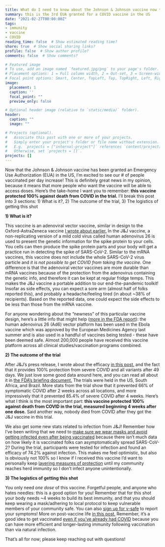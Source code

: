 ```yaml
---
title: What do I need to know about the Johnson & Johnson vaccine now that it has an EUA in the US?
summary: this is the 3rd EUA granted for a COVID vaccine in the US
date: "2021-02-27T00:00:00Z"
tags:
- immunity
- vaccine
- COVID
reading_time: false  # Show estimated reading time?
share: true  # Show social sharing links?
profile: false  # Show author profile?
comments: false  # Show comments?

# Featured image
# To use, add an image named `featured.jpg/png` to your page's folder.
# Placement options: 1 = Full column width, 2 = Out-set, 3 = Screen-width
# Focal point options: Smart, Center, TopLeft, Top, TopRight, Left, Right, BottomLeft, Bottom, BottomRight
image:
  placement: 1
  caption: ''
  focal_point: ""
  preview_only: false

# Optional header image (relative to `static/media/` folder).
header:
  caption: ""
  image: ""

# Projects (optional).
#   Associate this post with one or more of your projects.
#   Simply enter your project's folder or file name without extension.
#   E.g. `projects = ["internal-project"]` references `content/project/deep-learning/index.md`.
#   Otherwise, set `projects = []`.
projects: []
---
```


Now that the Johnson & Johnson vaccine has been granted an Emergency Use Authorization (EUA) in the US, I’m excited to see our # of people vaccinated per day increase! This is definitely great news in my opinion, because it means that more people who want the vaccine will be able to access doses. Here’s the take-home I want you to remember: **this vaccine protected 100% against death from COVID in the trial.** I’ll break this post into 3 sections: 1) What is it?, 2) The outcome of the trial, 3) The logistics of getting this shot

**1) What is it?**

This vaccine is an adenoviral vector vaccine, similar in design to the Oxford-AstraZeneca vaccine [I wrote about earlier.](https://dradrian.netlify.app/post/astrazeneca/) In the J&J vaccine, a non-replicating version of a mild cold virus called human adenovirus 26 is used to present the genetic information for the spike protein to your cells. You cells can then produce the spike protein parts and your body will get a practice run in detecting the spike of SARS-CoV-2. Similar to the mRNA vaccines, this vaccine does not include the whole SARS-CoV-2 virus particle and *it is not possible to get COVID from taking the vaccine.* One difference is that the adenoviral vector vaccines are more durable than mRNA vaccines because of the protection from the adenovirus containing the genetic info, and therefore it can be kept at regular fridge temps. This makes the J&J vaccine a portable addition to our end-the-pandemic toolkit! Insofar as side effects, you can expect a sore arm (almost half of folks reported this), and probably a headache/feeling tired (in about ~38% of recipients). Based on the reported data, one could expect the side effects to be less than those from the mRNA vaccine.

For anyone wondering about the “newness” of this particular vaccine design, here’s a little info that might help ([more in the FDA report](https://www.fda.gov/media/146217/download)): the human adenovirus 26 (Ad6) vector platform has been used in the Ebola vaccine which was approved by the European Medicines Agency last summer and is also used in a handful of vaccines being tested - these have been deemed safe. Almost 200,000 people have received this vaccine platform across all clinical studies/vaccination programs combined.

**2) The outcome of the trial**

After J&J’s press release, I wrote about the efficacy [in this post.](https://dradrian.netlify.app/post/jj_vaccine/) and the fact that it provides 100% protection from severe COVID and all variants after 49 days. We just love some good data around here, and you can read all about it in [the FDA’s briefing document.](https://www.fda.gov/media/146217/download) The trials were held in the US, South Africa, and Brazil. More stats from the trial show that it prevented 66% of symptomatic COVID after 2 weeks across all locations, and more impressively that it prevented 85.4% of severe COVID after 4 weeks. Here’s what I think is the most important part: **this vaccine protected 100% against death from COVID in the trial, measured beginning 4 weeks after one dose.** Said another way, nobody died from COVID after they got the J&J vaccine in this trial.

We also get some new stats related to infection from J&J! Remember how I’ve been writing that we need to [make sure we wear masks and avoid getting infected even after being vaccinated](https://dradrian.netlify.app/post/keep_wearing_masks/) because there isn’t much data on how likely it is vaccinated folks can asymptomatically spread SARS-CoV-2? During the trial, participants were tested for infection and found an efficacy of 74.2% against infection. This makes me feel optimistic, but also is obviously not 100% so I know if I received this vaccine I’d want to personally keep [layering measures of protection](https://dradrian.netlify.app/post/risk_vs_safety/) until my community reaches herd immunity so I don’t infect anyone unintentionally.

**3) The logistics of getting this shot**

You only need *one dose* of this vaccine. Forgetful people, and anyone who hates needles: this is a good option for you! Remember that for this shot your body needs ~4 weeks to build its best immunity, and that you should keep wearing a mask/adhering to local protocol to keep vulnerable members of your community safe. You can also [sign up for v-safe](https://vsafe.cdc.gov) to report your symptoms! More on post-vaccine life [in this post.](https://dradrian.netlify.app/post/vsafe/) Remember, it’s a good idea to get vaccinated [even if you’ve already had COVID](https://dradrian.netlify.app/post/natural_infection/) because you can have more efficient and longer-lasting immunity following vaccination than via natural infection.

That’s all for now; please keep reaching out with questions!